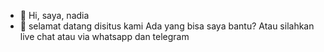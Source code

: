 - 👋 Hi, saya, nadia 
- 👀 selamat datang disitus kami
     Ada yang bisa saya bantu? 
     Atau silahkan live chat atau via whatsapp dan telegram


